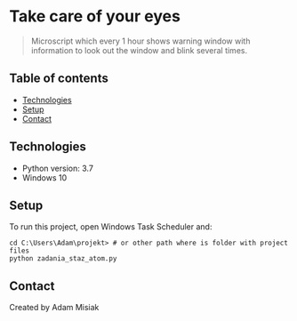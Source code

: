 # Take care of your eyes
>Microscript which every 1 hour shows warning window with information to look out the window and blink several times.

## Table of contents
* [Technologies](#technologies)
* [Setup](#setup)
* [Contact](#contact)

## Technologies
* Python version: 3.7
* Windows 10


## Setup
To run this project, open Windows Task Scheduler and:

```
cd C:\Users\Adam\projekt> # or other path where is folder with project files
python zadania_staz_atom.py
```

## Contact
Created by Adam Misiak
